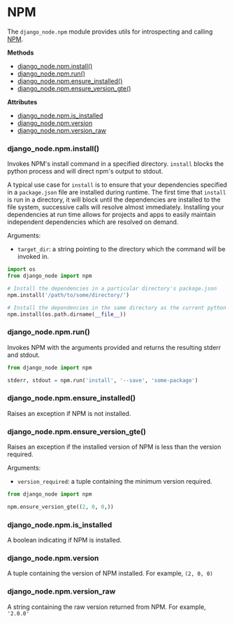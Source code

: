 NPM
===

The `django_node.npm` module provides utils for introspecting and calling [NPM](https://www.npmjs.com/).

**Methods**
- [django_node.npm.install()](#django_nodenpminstall)
- [django_node.npm.run()](#django_nodenpmrun)
- [django_node.npm.ensure_installed()](#django_nodenpmensure_installed)
- [django_node.npm.ensure_version_gte()](#django_nodenpmensure_version_gte)

**Attributes**
- [django_node.npm.is_installed](#django_nodenpmis_installed)
- [django_node.npm.version](#django_nodenpmversion)
- [django_node.npm.version_raw](#django_nodenpmversion_raw)

### django_node.npm.install()

Invokes NPM's install command in a specified directory. `install` blocks the python
process and will direct npm's output to stdout.

A typical use case for `install` is to ensure that your dependencies specified in
a `package.json` file are installed during runtime. The first time that `install` is 
run in a directory, it will block until the dependencies are installed to the file
system, successive calls will resolve almost immediately. Installing your dependencies 
at run time allows for projects and apps to easily maintain independent dependencies 
which are resolved on demand.

Arguments:

- `target_dir`: a string pointing to the directory which the command will be invoked in.

```python
import os
from django_node import npm

# Install the dependencies in a particular directory's package.json
npm.install('/path/to/some/directory/')

# Install the dependencies in the same directory as the current python file
npm.install(os.path.dirname(__file__))
```

### django_node.npm.run()

Invokes NPM with the arguments provided and returns the resulting stderr and stdout.

```python
from django_node import npm

stderr, stdout = npm.run('install', '--save', 'some-package')
```

### django_node.npm.ensure_installed()

Raises an exception if NPM is not installed.

### django_node.npm.ensure_version_gte()

Raises an exception if the installed version of NPM is less than the version required.

Arguments:

- `version_required`: a tuple containing the minimum version required.

```python
from django_node import npm

npm.ensure_version_gte((2, 0, 0,))
```

### django_node.npm.is_installed

A boolean indicating if NPM is installed.

### django_node.npm.version

A tuple containing the version of NPM installed. For example, `(2, 0, 0)`

### django_node.npm.version_raw

A string containing the raw version returned from NPM. For example, `'2.0.0'`
